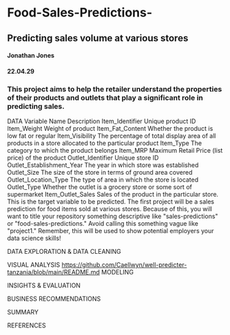 # Food-Sales-Predictions-
## Predicting sales volume at various stores
#### Jonathan Jones 
#### 22.04.29
### This project aims to help the retailer understand the properties of their products and outlets that play a significant role in predicting sales.

DATA
Variable Name	Description
Item_Identifier	Unique product ID
Item_Weight	Weight of product
Item_Fat_Content	Whether the product is low fat or regular
Item_Visibility	The percentage of total display area of all products in a store allocated to the particular product
Item_Type	The category to which the product belongs
Item_MRP	Maximum Retail Price (list price) of the product
Outlet_Identifier	Unique store ID
Outlet_Establishment_Year	The year in which store was established
Outlet_Size	The size of the store in terms of ground area covered
Outlet_Location_Type	The type of area in which the store is located
Outlet_Type	Whether the outlet is a grocery store or some sort of supermarket
Item_Outlet_Sales	Sales of the product in the particular store. This is the target variable to be predicted.
The first project will be a sales prediction for food items sold at various stores. Because of this, you will want to title your repository something descriptive like "sales-predictions" or "food-sales-predictions." Avoid calling this something vague like "project1." Remember, this will be used to show potential employers your data science skills!

DATA EXPLORATION & DATA CLEANING 

VISUAL ANALYSIS
https://github.com/Caellwyn/well-predicter-tanzania/blob/main/README.md
MODELING

INSIGHTS & EVALUATION

BUSINESS RECOMMENDATIONS

SUMMARY

REFERENCES

